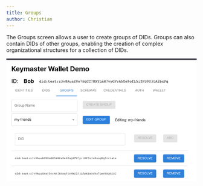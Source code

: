 ```yaml
---
title: Groups
author: Christian
---
```


The Groups screen allows a user to create groups of DIDs. Groups can also contain DIDs of other groups, enabling the creation of complex organizational structures for a collection of DIDs.

![GROUPS screen](groups-screen.png)